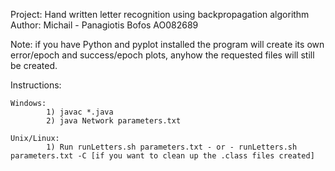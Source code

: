 Project: Hand written letter recognition using backpropagation algorithm
Author: Michail - Panagiotis Bofos AO082689

Note: if you have Python and pyplot installed the program will create its own error/epoch and success/epoch plots, anyhow the requested files will still be created.

Instructions: 

    Windows: 
            1) javac *.java
            2) java Network parameters.txt

    Unix/Linux:
            1) Run runLetters.sh parameters.txt - or - runLetters.sh parameters.txt -C [if you want to clean up the .class files created]
